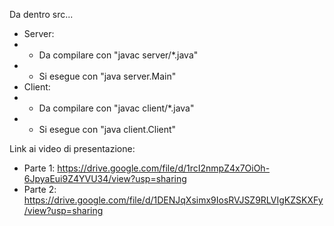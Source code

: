 Da dentro src...

-  Server:
-  -  Da compilare con "javac server/\*.java"
-  -  Si esegue con "java server.Main"
-  Client:
-  -  Da compilare con "javac client/\*.java"
-  -  Si esegue con "java client.Client"

Link ai video di presentazione:

-  Parte 1: https://drive.google.com/file/d/1rcI2nmpZ4x7OiOh-6JpyaEui9Z4YVU34/view?usp=sharing
-  Parte 2: https://drive.google.com/file/d/1DENJqXsimx9IosRVJSZ9RLVIgKZSKXFy/view?usp=sharing
